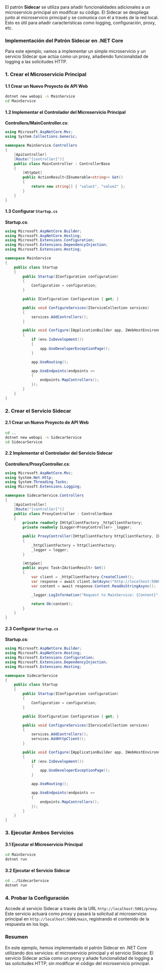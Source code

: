 El patrón **Sidecar** se utiliza para añadir funcionalidades adicionales a un microservicio principal sin modificar su código. El Sidecar se despliega junto al microservicio principal y se comunica con él a través de la red local. Esto es útil para añadir características como logging, configuración, proxy, etc.

### Implementación del Patrón Sidecar en .NET Core

Para este ejemplo, vamos a implementar un simple microservicio y un servicio Sidecar que actúa como un proxy, añadiendo funcionalidad de logging a las solicitudes HTTP.

### 1. Crear el Microservicio Principal

#### 1.1 Crear un Nuevo Proyecto de API Web

```bash
dotnet new webapi -n MainService
cd MainService
```

#### 1.2 Implementar el Controlador del Microservicio Principal

**Controllers/MainController.cs**:

```csharp
using Microsoft.AspNetCore.Mvc;
using System.Collections.Generic;

namespace MainService.Controllers
{
    [ApiController]
    [Route("[controller]")]
    public class MainController : ControllerBase
    {
        [HttpGet]
        public ActionResult<IEnumerable<string>> Get()
        {
            return new string[] { "value1", "value2" };
        }
    }
}
```

#### 1.3 Configurar `Startup.cs`

**Startup.cs**:

```csharp
using Microsoft.AspNetCore.Builder;
using Microsoft.AspNetCore.Hosting;
using Microsoft.Extensions.Configuration;
using Microsoft.Extensions.DependencyInjection;
using Microsoft.Extensions.Hosting;

namespace MainService
{
    public class Startup
    {
        public Startup(IConfiguration configuration)
        {
            Configuration = configuration;
        }

        public IConfiguration Configuration { get; }

        public void ConfigureServices(IServiceCollection services)
        {
            services.AddControllers();
        }

        public void Configure(IApplicationBuilder app, IWebHostEnvironment env)
        {
            if (env.IsDevelopment())
            {
                app.UseDeveloperExceptionPage();
            }

            app.UseRouting();

            app.UseEndpoints(endpoints =>
            {
                endpoints.MapControllers();
            });
        }
    }
}
```

### 2. Crear el Servicio Sidecar

#### 2.1 Crear un Nuevo Proyecto de API Web

```bash
cd ..
dotnet new webapi -n SidecarService
cd SidecarService
```

#### 2.2 Implementar el Controlador del Servicio Sidecar

**Controllers/ProxyController.cs**:

```csharp
using Microsoft.AspNetCore.Mvc;
using System.Net.Http;
using System.Threading.Tasks;
using Microsoft.Extensions.Logging;

namespace SidecarService.Controllers
{
    [ApiController]
    [Route("[controller]")]
    public class ProxyController : ControllerBase
    {
        private readonly IHttpClientFactory _httpClientFactory;
        private readonly ILogger<ProxyController> _logger;

        public ProxyController(IHttpClientFactory httpClientFactory, ILogger<ProxyController> logger)
        {
            _httpClientFactory = httpClientFactory;
            _logger = logger;
        }

        [HttpGet]
        public async Task<IActionResult> Get()
        {
            var client = _httpClientFactory.CreateClient();
            var response = await client.GetAsync("http://localhost:5000/main"); // URL del microservicio principal
            var content = await response.Content.ReadAsStringAsync();

            _logger.LogInformation("Request to MainService: {Content}", content);

            return Ok(content);
        }
    }
}
```

#### 2.3 Configurar `Startup.cs`

**Startup.cs**:

```csharp
using Microsoft.AspNetCore.Builder;
using Microsoft.AspNetCore.Hosting;
using Microsoft.Extensions.Configuration;
using Microsoft.Extensions.DependencyInjection;
using Microsoft.Extensions.Hosting;

namespace SidecarService
{
    public class Startup
    {
        public Startup(IConfiguration configuration)
        {
            Configuration = configuration;
        }

        public IConfiguration Configuration { get; }

        public void ConfigureServices(IServiceCollection services)
        {
            services.AddControllers();
            services.AddHttpClient();
        }

        public void Configure(IApplicationBuilder app, IWebHostEnvironment env)
        {
            if (env.IsDevelopment())
            {
                app.UseDeveloperExceptionPage();
            }

            app.UseRouting();

            app.UseEndpoints(endpoints =>
            {
                endpoints.MapControllers();
            });
        }
    }
}
```

### 3. Ejecutar Ambos Servicios

#### 3.1 Ejecutar el Microservicio Principal

```bash
cd MainService
dotnet run
```

#### 3.2 Ejecutar el Servicio Sidecar

```bash
cd ../SidecarService
dotnet run
```

### 4. Probar la Configuración

Accede al servicio Sidecar a través de la URL `http://localhost:5001/proxy`. Este servicio actuará como proxy y pasará la solicitud al microservicio principal en `http://localhost:5000/main`, registrando el contenido de la respuesta en los logs.

### Resumen

En este ejemplo, hemos implementado el patrón Sidecar en .NET Core utilizando dos servicios: el microservicio principal y el servicio Sidecar. El servicio Sidecar actúa como un proxy y añade funcionalidad de logging a las solicitudes HTTP, sin modificar el código del microservicio principal.